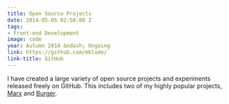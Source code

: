 ```yaml
---
title: Open Source Projects
date: 2014-05-05 02:58:00 Z
tags:
- Front-end Development
image: code
year: Autumn 2014 &ndash; Ongoing
link: https://github.com/mblode/
link-title: GitHub
---
```


I have created a large variety of open source projects and experiments released freely on GitHub. This includes two of my highly popular projects, [Marx](http://matthewblode.com/marx/) and [Burger](http://codepen.io/mblode/full/qEGWwB/).